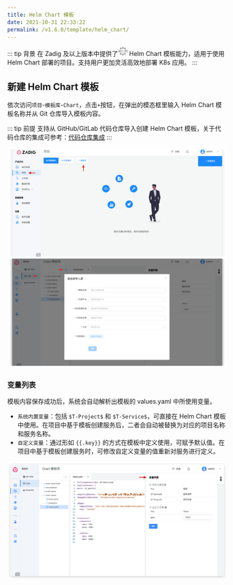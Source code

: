 ```yaml
---
title: Helm Chart 模板
date: 2021-10-31 22:33:22
permalink: /v1.6.0/template/helm_chart/
---
```


::: tip 背景
在 Zadig <Badge text="v1.6.0"/> 及以上版本中提供了<img style="width:22px; height:22px" src="./_images/helm-chart.svg"></img> Helm Chart 模板能力，适用于使用 Helm Chart 部署的项目。支持用户更加灵活高效地部署 K8s 应用。
:::

## 新建 Helm Chart 模板

依次访问`项目`-`模板库`-`Chart`，点击`+`按钮，在弹出的模态框里输入 Helm Chart 模板名称并从 Git 仓库导入模板内容。

::: tip 前提
支持从 GitHub/GitLab 代码仓库导入创建 Helm Chart 模板，关于代码仓库的集成可参考：[代码仓库集成](/v1.6.0/settings/codehost/github/)
:::

![添加 Helm Chart 模板](./_images/create_helm_chart_template.png)

### 变量列表

模板内容保存成功后，系统会自动解析出模板的 values.yaml 中所使用变量。

- `系统内置变量`：包括 `$T-Project$` 和 `$T-Service$`，可直接在 Helm Chart 模板中使用。在项目中基于模板创建服务后，二者会自动被替换为对应的项目名称和服务名称。
- `自定义变量`：通过形如 <span v-pre>`{{.key}}`</span> 的方式在模板中定义使用，可赋予默认值。在项目中基于模板创建服务时，可修改自定义变量的值重新对服务进行定义。

![添加 Helm Chart 模板](./_images/helm_chart_template_variable.png)

<!---暂时未实现-->
<!---## 查看 Helm Chart 模板引用列表-->
